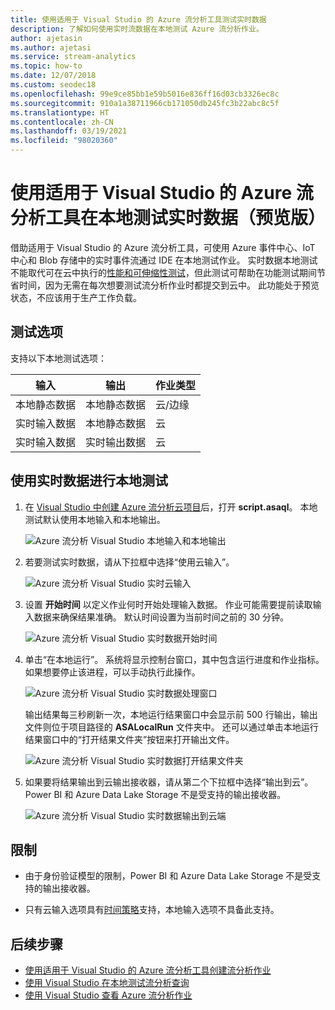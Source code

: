 ```yaml
---
title: 使用适用于 Visual Studio 的 Azure 流分析工具测试实时数据
description: 了解如何使用实时流数据在本地测试 Azure 流分析作业。
author: ajetasin
ms.author: ajetasi
ms.service: stream-analytics
ms.topic: how-to
ms.date: 12/07/2018
ms.custom: seodec18
ms.openlocfilehash: 99e9ce85bb1e59b5016e836ff16d03cb3326ec8c
ms.sourcegitcommit: 910a1a38711966cb171050db245fc3b22abc8c5f
ms.translationtype: HT
ms.contentlocale: zh-CN
ms.lasthandoff: 03/19/2021
ms.locfileid: "98020360"
---
```

# <a name="test-live-data-locally-using-azure-stream-analytics-tools-for-visual-studio-preview"></a>使用适用于 Visual Studio 的 Azure 流分析工具在本地测试实时数据（预览版）

借助适用于 Visual Studio 的 Azure 流分析工具，可使用 Azure 事件中心、IoT 中心和 Blob 存储中的实时事件流通过 IDE 在本地测试作业。 实时数据本地测试不能取代可在云中执行的[性能和可伸缩性测试](stream-analytics-streaming-unit-consumption.md)，但此测试可帮助在功能测试期间节省时间，因为无需在每次想要测试流分析作业时都提交到云中。 此功能处于预览状态，不应该用于生产工作负载。

## <a name="testing-options"></a>测试选项

支持以下本地测试选项：

|**输入**  |**输出**  |**作业类型**  |
|---------|---------|---------|
|本地静态数据   |  本地静态数据   |   云/边缘 |
|实时输入数据   |  本地静态数据   |   云 |
|实时输入数据   |  实时输出数据   |   云 |

## <a name="local-testing-with-live-data"></a>使用实时数据进行本地测试

1. 在 [Visual Studio 中创建 Azure 流分析云项目](stream-analytics-quick-create-vs.md)后，打开 **script.asaql**。 本地测试默认使用本地输入和本地输出。

   ![Azure 流分析 Visual Studio 本地输入和本地输出](./media/stream-analytics-live-data-local-testing/stream-analytics-local-testing-local-input-output.png)

2. 若要测试实时数据，请从下拉框中选择“使用云输入”。

   ![Azure 流分析 Visual Studio 实时云输入](./media/stream-analytics-live-data-local-testing/stream-analytics-local-testing-cloud-input.png)

3. 设置 **开始时间** 以定义作业何时开始处理输入数据。 作业可能需要提前读取输入数据来确保结果准确。 默认时间设置为当前时间之前的 30 分钟。

   ![Azure 流分析 Visual Studio 实时数据开始时间](./media/stream-analytics-live-data-local-testing/stream-analytics-local-testing-cloud-input-start-time.png)

4. 单击“在本地运行”。 系统将显示控制台窗口，其中包含运行进度和作业指标。 如果想要停止该进程，可以手动执行此操作。 

   ![Azure 流分析 Visual Studio 实时数据处理窗口](./media/stream-analytics-live-data-local-testing/stream-analytics-local-testing-cloud-input-process-window.png)

   输出结果每三秒刷新一次，本地运行结果窗口中会显示前 500 行输出，输出文件则位于项目路径的 **ASALocalRun** 文件夹中。 还可以通过单击本地运行结果窗口中的“打开结果文件夹”按钮来打开输出文件。

   ![Azure 流分析 Visual Studio 实时数据打开结果文件夹](./media/stream-analytics-live-data-local-testing/stream-analytics-local-testing-cloud-input-open-results-folder.png)

5. 如果要将结果输出到云输出接收器，请从第二个下拉框中选择“输出到云”。 Power BI 和 Azure Data Lake Storage 不是受支持的输出接收器。

   ![Azure 流分析 Visual Studio 实时数据输出到云端](./media/stream-analytics-live-data-local-testing/stream-analytics-local-testing-cloud-output.png)
 
## <a name="limitations"></a>限制

* 由于身份验证模型的限制，Power BI 和 Azure Data Lake Storage 不是受支持的输出接收器。

* 只有云输入选项具有[时间策略](./stream-analytics-time-handling.md)支持，本地输入选项不具备此支持。

## <a name="next-steps"></a>后续步骤

* [使用适用于 Visual Studio 的 Azure 流分析工具创建流分析作业](stream-analytics-quick-create-vs.md)
* [使用 Visual Studio 在本地测试流分析查询](stream-analytics-vs-tools-local-run.md)
* [使用 Visual Studio 查看 Azure 流分析作业](stream-analytics-vs-tools.md)
